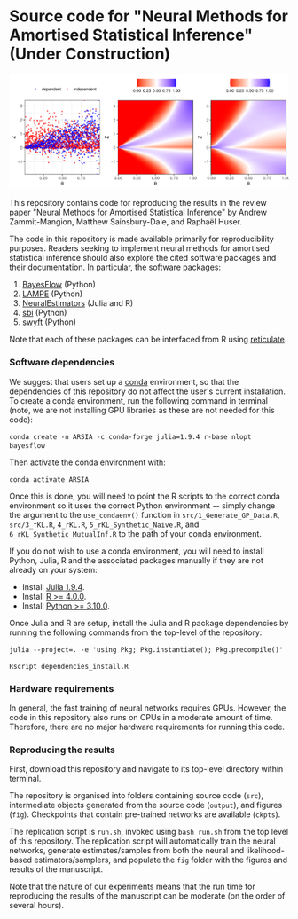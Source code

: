 # Source code for "Neural Methods for Amortised Statistical Inference" (Under Construction)

![Figure 2: Illustration of amortised likelihood-to-evidence ratio estimation](/fig/Bayes_classifier.png?raw=true)

This repository contains code for reproducing the results in the review paper "Neural Methods for Amortised Statistical Inference" by Andrew Zammit-Mangion, Matthew Sainsbury-Dale, and Raphaël Huser.

The code in this repository is made available primarily for reproducibility purposes. Readers seeking to implement neural methods for amortised statistical inference should also explore the cited software packages and their documentation. In particular, the software packages:
1. [BayesFlow](https://github.com/stefanradev93/BayesFlow) (Python)
1. [LAMPE](https://github.com/probabilists/lampe) (Python)
1. [NeuralEstimators](https://github.com/msainsburydale/NeuralEstimators.jl) (Julia and R)
1. [sbi](https://github.com/sbi-dev/sbi) (Python)
1. [swyft](https://github.com/undark-lab/swyft) (Python)

Note that each of these packages can be interfaced from R using [reticulate](https://rstudio.github.io/reticulate/). 


### Software dependencies

We suggest that users set up a [conda](https://docs.conda.io/projects/conda/en/latest/user-guide/install/linux.html) environment, so that the dependencies of this repository do not affect the user's current installation. To create a conda environment, run the following command in terminal (note, we are not installing GPU libraries as these are not needed for this code):

```
conda create -n ARSIA -c conda-forge julia=1.9.4 r-base nlopt bayesflow
```

Then activate the conda environment with:

```
conda activate ARSIA
```

Once this is done, you will need to point the R scripts to the correct conda environment so it uses the correct Python environment -- simply change the argument to the `use_condaenv()` function in `src/1_Generate_GP_Data.R`, `src/3_fKL.R`, `4_rKL.R`, `5_rKL_Synthetic_Naive.R`, and `6_rKL_Synthetic_MutualInf.R` to the path of your conda environment.

If you do not wish to use a conda environment, you will need to install Python, Julia, R and the associated packages manually if they are not already on your system:  

- Install [Julia 1.9.4](https://julialang.org/downloads/).
- Install [R >= 4.0.0](https://www.r-project.org/).
- Install [Python >= 3.10.0](https://www.python.org/).

Once Julia and R are setup, install the Julia and R package dependencies by running the following commands from the top-level of the repository:

```
julia --project=. -e 'using Pkg; Pkg.instantiate(); Pkg.precompile()'
```
```
Rscript dependencies_install.R
```

### Hardware requirements

In general, the fast training of neural networks requires GPUs. However, the code in this repository also runs on CPUs in a moderate amount of time. Therefore, there are no major hardware requirements for running this code. 

### Reproducing the results

First, download this repository and navigate to its top-level directory within terminal.

The repository is organised into folders containing source code (`src`), intermediate objects generated from the source code (`output`), and figures (`fig`). Checkpoints that contain pre-trained networks are available (`ckpts`).

The replication script is `run.sh`, invoked using `bash run.sh` from the top level of this repository. The replication script will automatically train the neural networks, generate estimates/samples from both the neural and likelihood-based estimators/samplers, and populate the `fig` folder with the figures and results of the manuscript.

Note that the nature of our experiments means that the run time for reproducing the results of the manuscript can be moderate (on the order of several hours). 

